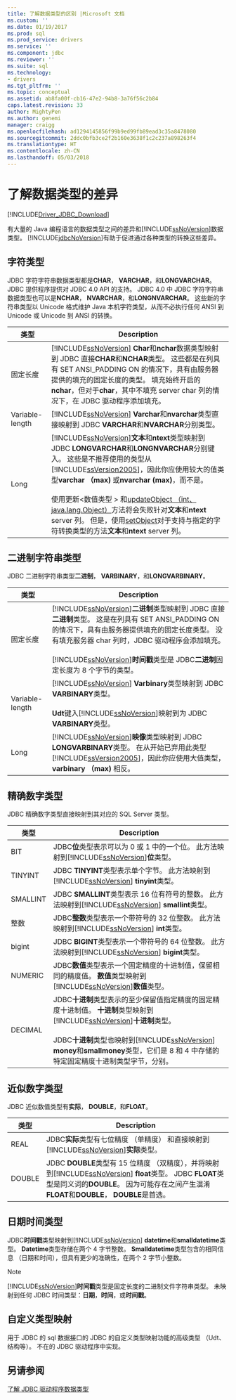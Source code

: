 ```yaml
---
title: 了解数据类型的区别 |Microsoft 文档
ms.custom: ''
ms.date: 01/19/2017
ms.prod: sql
ms.prod_service: drivers
ms.service: ''
ms.component: jdbc
ms.reviewer: ''
ms.suite: sql
ms.technology:
- drivers
ms.tgt_pltfrm: ''
ms.topic: conceptual
ms.assetid: ab8fa00f-cb16-47e2-94b8-3a76f56c2b84
caps.latest.revision: 33
author: MightyPen
ms.author: genemi
manager: craigg
ms.openlocfilehash: ad1294145856f99b9ed99fb89ead3c35a8478080
ms.sourcegitcommit: 2ddc0bfb3ce2f2b160e3638f1c2c237a898263f4
ms.translationtype: HT
ms.contentlocale: zh-CN
ms.lasthandoff: 05/03/2018
---
```

# <a name="understanding-data-type-differences"></a>了解数据类型的差异
[!INCLUDE[Driver_JDBC_Download](../../includes/driver_jdbc_download.md)]

  有大量的 Java 编程语言的数据类型之间的差异和[!INCLUDE[ssNoVersion](../../includes/ssnoversion_md.md)]数据类型。 [!INCLUDE[jdbcNoVersion](../../includes/jdbcnoversion_md.md)]有助于促进通过各种类型的转换这些差异。  
  
## <a name="character-types"></a>字符类型  
 JDBC 字符字符串数据类型都是**CHAR**， **VARCHAR**，和**LONGVARCHAR**。 JDBC 提供程序提供对 JDBC 4.0 API 的支持。 JDBC 4.0 中 JDBC 字符字符串数据类型也可以是**NCHAR**， **NVARCHAR**，和**LONGNVARCHAR**。 这些新的字符串类型以 Unicode 格式维护 Java 本机字符类型，从而不必执行任何 ANSI 到 Unicode 或 Unicode 到 ANSI 的转换。  
  
|类型|Description|  
|----------|-----------------|  
|固定长度|[!INCLUDE[ssNoVersion](../../includes/ssnoversion_md.md)] **Char**和**nchar**数据类型映射到 JDBC 直接**CHAR**和**NCHAR**类型。 这些都是在列具有 SET ANSI_PADDING ON 的情况下，具有由服务器提供的填充的固定长度的类型。 填充始终开启的**nchar**，但对于**char**，其中不填充 server char 列的情况下，在 JDBC 驱动程序添加填充。|  
|Variable-length|[!INCLUDE[ssNoVersion](../../includes/ssnoversion_md.md)] **Varchar**和**nvarchar**类型直接映射到 JDBC **VARCHAR**和**NVARCHAR**分别类型。|  
|Long|[!INCLUDE[ssNoVersion](../../includes/ssnoversion_md.md)]**文本**和**ntext**类型映射到 JDBC **LONGVARCHAR**和**LONGNVARCHAR**分别键入。 这些是不推荐使用的类型从[!INCLUDE[ssVersion2005](../../includes/ssversion2005_md.md)]，因此你应使用较大的值类型**varchar （max)** 或**nvarchar (max)**，而不是。<br /><br /> 使用更新\<数值类型 > 和[updateObject （int、 java.lang.Object）](../../connect/jdbc/reference/updateobject-method-int-java-lang-object.md)方法将会失败针对**文本**和**ntext** server 列。 但是，使用[setObject](../../connect/jdbc/reference/setobject-method-sqlserverpreparedstatement.md)对于支持与指定的字符转换类型的方法**文本**和**ntext** server 列。|  
  
## <a name="binary-string-types"></a>二进制字符串类型  
 JDBC 二进制字符串类型**二进制**， **VARBINARY**，和**LONGVARBINARY**。  
  
|类型|Description|  
|----------|-----------------|  
|固定长度|[!INCLUDE[ssNoVersion](../../includes/ssnoversion_md.md)]**二进制**类型映射到 JDBC 直接**二进制**类型。 这是在列具有 SET ANSI_PADDING ON 的情况下，具有由服务器提供填充的固定长度类型。 没有填充服务器 char 列时，JDBC 驱动程序会添加填充。<br /><br /> [!INCLUDE[ssNoVersion](../../includes/ssnoversion_md.md)]**时间戳**类型是 JDBC**二进制**固定长度为 8 个字节的类型。|  
|Variable-length|[!INCLUDE[ssNoVersion](../../includes/ssnoversion_md.md)] **Varbinary**类型映射到 JDBC **VARBINARY**类型。<br /><br /> **Udt**键入[!INCLUDE[ssNoVersion](../../includes/ssnoversion_md.md)]映射到为 JDBC **VARBINARY**类型。|  
|Long|[!INCLUDE[ssNoVersion](../../includes/ssnoversion_md.md)]**映像**类型映射到 JDBC **LONGVARBINARY**类型。 在从开始已弃用此类型[!INCLUDE[ssVersion2005](../../includes/ssversion2005_md.md)]，因此你应使用大值类型， **varbinary （max)** 相反。|  
  
## <a name="exact-numeric-types"></a>精确数字类型  
 JDBC 精确数字类型直接映射到其对应的 SQL Server 类型。  
  
|类型|Description|  
|----------|-----------------|  
|BIT|JDBC**位**类型表示可以为 0 或 1 中的一个位。 此方法映射到[!INCLUDE[ssNoVersion](../../includes/ssnoversion_md.md)]**位**类型。|  
|TINYINT|JDBC **TINYINT**类型表示单个字节。 此方法映射到[!INCLUDE[ssNoVersion](../../includes/ssnoversion_md.md)] **tinyint**类型。|  
|SMALLINT|JDBC **SMALLINT**类型表示 16 位有符号的整数。 此方法映射到[!INCLUDE[ssNoVersion](../../includes/ssnoversion_md.md)] **smallint**类型。|  
|整数|JDBC**整数**类型表示一个带符号的 32 位整数。 此方法映射到[!INCLUDE[ssNoVersion](../../includes/ssnoversion_md.md)] **int**类型。|  
|bigint|JDBC **BIGINT**类型表示一个带符号的 64 位整数。 此方法映射到[!INCLUDE[ssNoVersion](../../includes/ssnoversion_md.md)] **bigint**类型。|  
|NUMERIC|JDBC**数值**类型表示一个固定精度的十进制值，保留相同的精度值。 **数值**类型映射到[!INCLUDE[ssNoVersion](../../includes/ssnoversion_md.md)]**数值**类型。|  
|DECIMAL|JDBC**十进制**类型表示的至少保留值指定精度的固定精度十进制值。 **十进制**类型映射到[!INCLUDE[ssNoVersion](../../includes/ssnoversion_md.md)]**十进制**类型。<br /><br /> JDBC**十进制**类型也映射到[!INCLUDE[ssNoVersion](../../includes/ssnoversion_md.md)] **money**和**smallmoney**类型，它们是 8 和 4 中存储的特定固定精度十进制类型字节，分别。|  
  
## <a name="approximate-numeric-types"></a>近似数字类型  
 JDBC 近似数值类型有**实际**， **DOUBLE**，和**FLOAT**。  
  
|类型|Description|  
|----------|-----------------|  
|REAL|JDBC**实际**类型有七位精度 （单精度） 和直接映射到[!INCLUDE[ssNoVersion](../../includes/ssnoversion_md.md)]**实际**类型。|  
|DOUBLE|JDBC **DOUBLE**类型有 15 位精度 （双精度），并将映射到[!INCLUDE[ssNoVersion](../../includes/ssnoversion_md.md)] **float**类型。 JDBC **FLOAT**类型是同义词的**DOUBLE**。 因为可能存在之间产生混淆**FLOAT**和**DOUBLE**， **DOUBLE**是首选。|  
  
## <a name="datetime-types"></a>日期时间类型  
 JDBC**时间戳**类型映射到[!INCLUDE[ssNoVersion](../../includes/ssnoversion_md.md)] **datetime**和**smalldatetime**类型。 **Datetime**类型存储在两个 4 字节整数。 **Smalldatetime**类型包含的相同信息 （日期和时间），但具有更少的准确性，在两个 2 字节小整数。  
  
> [!NOTE]  
>  [!INCLUDE[ssNoVersion](../../includes/ssnoversion_md.md)]**时间戳**类型是固定长度的二进制文件字符串类型。 未映射到任何 JDBC 时间类型：**日期**，**时间**，或**时间戳**。  
  
## <a name="custom-type-mapping"></a>自定义类型映射  
 用于 JDBC 的 sql 数据接口的 JDBC 的自定义类型映射功能的高级类型 （Udt、 结构等）。 不在的 JDBC 驱动程序中实现。  
  
## <a name="see-also"></a>另请参阅  
 [了解 JDBC 驱动程序数据类型](../../connect/jdbc/understanding-the-jdbc-driver-data-types.md)  
  
  
